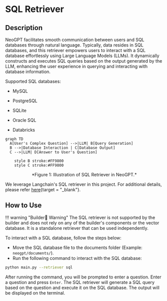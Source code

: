 # __SQL Retriever__


## Description

NeoGPT facilitates smooth communication between users and SQL databases through natural language. Typically, data resides in SQL databases, and this retriever empowers users to interact with a SQL database effortlessly using Large Language Models (LLMs). It dynamically constructs and executes SQL queries based on the output generated by the LLM, enhancing the user experience in querying and interacting with database information.

Supported SQL databases:
- MySQL

- PostgreSQL

- SQLite

- Oracle SQL

- Databricks


```mermaid 
graph TD
  A[User's Complex Question] -->|LLM| B[Query Generation]
  B -->|Database Interaction | C[Database Output]
  C -->|LLM| D[Answer to User's Question]

    style B stroke:#FF9800
    style C stroke:#FF9800
```
<center>*Figure 1: Illustration of SQL Retriever in NeoGPT.*</center>

We leverage Langchain's SQL retriever in this project. For additional details, please refer [here](https://python.langchain.com/docs/use_cases/qa_structured/sql){target = "_blank"}.

## How to Use

!!! warning "Builder👷 Warning"
    The SQL retriever is not supported by the builder and does not rely on any of the builder's components or the vector database. It is a standalone retriever that can be used independently.


To interact with a SQL database, follow the steps below:

- Move the SQL database file to the documents folder (Example:  `neogpt/documents/`).
- Run the following command to interact with the SQL database:

```bash title="Terminal"
python main.py --retriever sql
```

After running the command, you will be prompted to enter a question. Enter a question and press `Enter`. The SQL retriever will generate a SQL query based on the question and execute it on the SQL database. The output will be displayed on the terminal.













